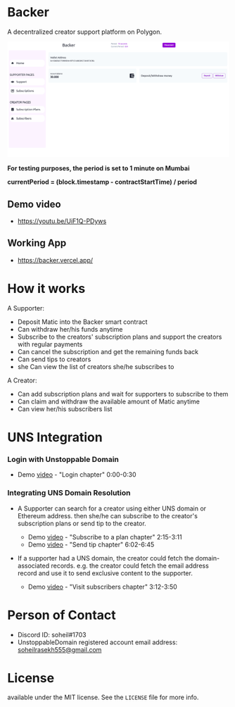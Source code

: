 # Backer

A decentralized creator support platform on Polygon.



![](./images/backer.png)



**For testing purposes, the period is set to 1 minute on Mumbai**

**currentPeriod  =  (block.timestamp - contractStartTime) / period**





## Demo video

- https://youtu.be/UiF1Q-PDyws



## Working App

- https://backer.vercel.app/



# How it works



A Supporter:

- Deposit Matic into the Backer smart contract
- Can withdraw her/his funds anytime
- Subscribe to the creators' subscription plans and support the creators with regular payments
- Can cancel the subscription and get the remaining funds back
- Can send tips to creators
- she Can view the list of creators she/he subscribes to





A Creator:

- Can add subscription plans and wait for supporters to subscribe to them
- Can claim and withdraw the available amount of Matic anytime
- Can view her/his subscribers list





# UNS Integration



### Login with Unstoppable Domain

- Demo [video](https://www.youtube.com/watch?v=UiF1Q-PDyws&t=0s) - "Login chapter" 0:00-0:30



### Integrating UNS Domain Resolution

- A Supporter can search for a creator using either UNS domain or Ethereum address. then she/he can subscribe to the creator's subscription plans or send tip to the creator. 
  - Demo [video](https://www.youtube.com/watch?v=UiF1Q-PDyws&t=135s) - "Subscribe to a plan chapter" 2:15-3:11
  - Demo [video](https://www.youtube.com/watch?v=UiF1Q-PDyws&t=362s) - "Send tip chapter" 6:02-6:45



- If a supporter had a UNS domain, the creator could fetch the domain-associated records. e.g. the creator could fetch the email address record and use it to send exclusive content to the supporter. 
  - Demo [video](https://www.youtube.com/watch?v=UiF1Q-PDyws&t=192s) - "Visit subscribers chapter" 3:12-3:50



# Person of Contact

- Discord ID: soheil#1703
- UnstoppableDomain registered account email address: [soheilrasekh555@gmail.com](mailto:soheilrasekh555@gmail.com)



# License

available under the MIT license. See the `LICENSE` file for more info.
